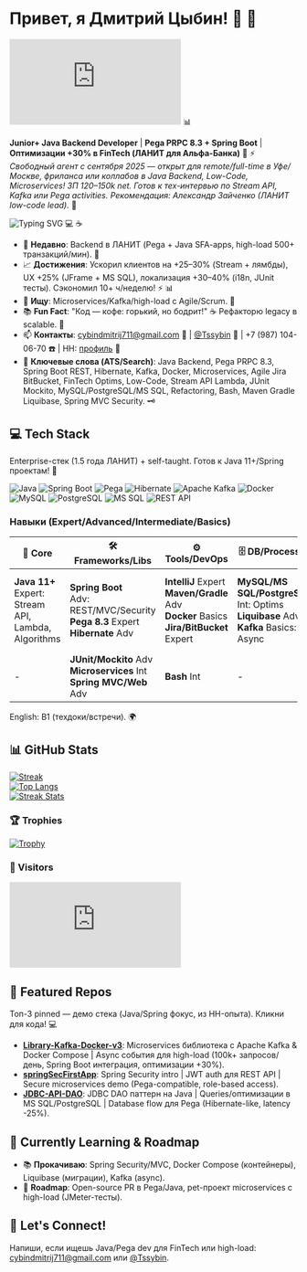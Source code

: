 # Привет, я Дмитрий Цыбин! 👋 🌟

![Profile Views](https://anuragverma.github.io/github-profile-views-counter/public/index.html?username=zitraksmoode) 📊

**Junior+ Java Backend Developer** | **Pega PRPC 8.3 + Spring Boot** | **Оптимизации +30% в FinTech (ЛАНИТ для Альфа-Банка)** 🚀 ⚡  
*Свободный агент с сентября 2025 — открыт для remote/full-time в Уфе/Москве, фриланса или коллабов в Java Backend, Low-Code, Microservices! ЗП 120–150k net. Готов к тех-интервью по Stream API, Kafka или Pega activities. Рекомендация: Александр Зайченко (ЛАНИТ low-code lead).* 🤝

![Typing SVG](https://readme-typing-svg.herokuapp.com?font=Fira+Code&size=24&pause=1000&color=0EA5E9&center=true&vCenter=true&width=435&lines=Кодер+с+1.5+годами+FinTech;Оптимизирую+API+на+%2B30%25;Готов+к+high-load+microservices;Давай+кодим+вместе%3F) 💻 ☕

- 🌱 **Недавно**: Backend в ЛАНИТ (Pega + Java SFA-apps, high-load 500+ транзакций/мин). 🔄
- 📈 **Достижения**: Ускорил клиентов на +25–30% (Stream + лямбды), UX +25% (JFrame + MS SQL), локализация +30–40% (i18n, JUnit тесты). Сэкономил 10+ ч/неделю! ⚡ 📊
- 💼 **Ищу**: Microservices/Kafka/high-load с Agile/Scrum. 🎯
- 📚 **Fun Fact**: "Код — кофе: горький, но бодрит!" ☕ Рефакторю legacy в scalable. 🔧
- 📫 **Контакты**: [cybindmitrij711@gmail.com](mailto:cybindmitrij711@gmail.com) 📧 | [@Tssybin](https://t.me/Tssybin) 📱 | +7 (987) 104-06-70 ☎️ | HH: [профиль](https://hh.ru/resume/b7a7330aff0f5ed2740039ed1f4170374c4831) 🔗
- 🔑 **Ключевые слова (ATS/Search)**: Java Backend, Pega PRPC 8.3, Spring Boot REST, Hibernate, Kafka, Docker, Microservices, Agile Jira BitBucket, FinTech Optims, Low-Code, Stream API Lambda, JUnit Mockito, MySQL/PostgreSQL/MS SQL, Refactoring, Bash, Maven Gradle Liquibase, Spring MVC Security. 🗝️

## 💻 Tech Stack  
Enterprise-стек (1.5 года ЛАНИТ) + self-taught. Готов к Java 11+/Spring проектам! 🔧

![Java](https://img.shields.io/badge/Java-11+-brightgreen?logo=java) ![Spring Boot](https://img.shields.io/badge/Spring_Boot-orange?logo=spring) ![Pega](https://img.shields.io/badge/Pega-PRPC_8.3-blueviolet?logo=pega) ![Hibernate](https://img.shields.io/badge/Hibernate-red?logo=hibernate) ![Apache Kafka](https://img.shields.io/badge/Apache_Kafka-yellow?logo=apachekafka) ![Docker](https://img.shields.io/badge/Docker-blue?logo=docker) ![MySQL](https://img.shields.io/badge/MySQL-4479A1?logo=mysql) ![PostgreSQL](https://img.shields.io/badge/PostgreSQL-336791?logo=postgresql) ![MS SQL](https://img.shields.io/badge/MS_SQL-CC2927?logo=microsoftsqlserver) ![REST API](https://img.shields.io/badge/REST_API-blue?logo=restapi)

### Навыки (Expert/Advanced/Intermediate/Basics)  
| 🔑 Core | 🛠 Frameworks/Libs | ⚙ Tools/DevOps | 🗄 DB/Processes | 🤝 Soft |
|---------|---------------------|----------------|-----------------|---------|
| **Java 11+**<br>Expert: Stream API,<br>Lambda, Algorithms | **Spring Boot**<br>Adv: REST/MVC/Security<br>**Pega 8.3** Expert<br>**Hibernate** Adv | **IntelliJ** Expert<br>**Maven/Gradle** Adv<br>**Docker** Basics<br>**Jira/BitBucket** Expert | **MySQL/MS SQL/PostgreSQL**<br>Int: Optims<br>**Liquibase** Adv<br>**Kafka** Basics: Async | **Agile/Scrum**<br>Expert: Daily/Review<br>**Refactoring** Adv<br>**Analysis** Adv<br>**Mentoring/A/B** |
| - | **JUnit/Mockito** Adv<br>**Microservices** Int<br>**Spring MVC/Web** Adv | **Bash** Int | - | - |

English: B1 (техдоки/встречи). 🌍

## 📊 GitHub Stats  


[![Streak](https://github-readme-stats.vercel.app/api?username=zitraksmoode&show_icons=true&theme=radical&hide_border=true&cacheSeconds=3600)](https://github.com/anuraghazra/github-readme-stats)  
[![Top Langs](https://github-readme-stats.vercel.app/api/top-langs/?username=zitraksmoode&layout=compact&theme=radical&hide_border=true&cacheSeconds=3600)](https://github.com/anuraghazra/github-readme-stats)  
[![Streak Stats](https://github-readme-streak-stats.herokuapp.com/?user=zitraksmoode&theme=radical&hide_border=true)](https://github.com/DenverCoder1/github-readme-streak-stats)

### 🏆 Trophies  

[![Trophy](https://github-profile-trophy.vercel.app/?username=zitraksmoode&theme=radical&no-frame=true&no-bg=true&margin-w=4)](https://github.com/ryo-ma/github-profile-trophy)

### 👀 Visitors  
[![Visitors](https://anuragverma.github.io/github-profile-views-counter/public/index.html?username=zitraksmoode)](https://github.com/anuragverma/github-profile-views-counter)

## 🌟 Featured Repos  
Топ-3 pinned — демо стека (Java/Spring фокус, из HH-опыта). Кликни для кода! 💻

- **[Library-Kafka-Docker-v3](https://github.com/zitraksmoode/Library-Kafka-Docker-v3)**: Microservices библиотека с Apache Kafka & Docker Compose | Async события для high-load (100k+ запросов/день, Spring Boot интеграция, оптимизации +30%).  
- **[springSecFirstApp](https://github.com/zitraksmoode/springSecFirstApp)**: Spring Security intro | JWT auth для REST API | Secure microservices demo (Pega-compatible, role-based access).  
- **[JDBC-API-DAO](https://github.com/zitraksmoode/JDBC-API-DAO)**: JDBC DAO паттерн на Java | Queries/оптимизации в MS SQL/PostgreSQL | Database flow для Pega (Hibernate-like, latency -25%).  

## 🚀 Currently Learning & Roadmap  
- 📚 **Прокачиваю**: Spring Security/MVC, Docker Compose (контейнеры), Liquibase (миграции), Kafka (async).  
- 🎯 **Roadmap**: Open-source PR в Pega/Java, pet-проект microservices с high-load (JMeter-тесты).

## 💬 Let's Connect!  
Напиши, если ищешь Java/Pega dev для FinTech или high-load: [cybindmitrij711@gmail.com](mailto:cybindmitrij711@gmail.com) или [@Tssybin](https://t.me/Tssybin). 
